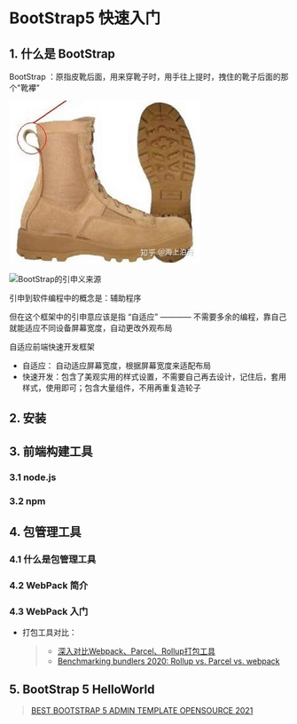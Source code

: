 # BootStrap5 快速入门

## 1. 什么是 BootStrap

BootStrap ：原指皮靴后面，用来穿靴子时，用手往上提时，拽住的靴子后面的那个"靴襻"

![](../../imgs/bootstrap.jpg)

![BootStrap的引申义来源](https://zhuanlan.zhihu.com/p/261387233)

引申到软件编程中的概念是：辅助程序

但在这个框架中的引申意应该是指 “自适应” ———— 不需要多余的编程，靠自己就能适应不同设备屏幕宽度，自动更改外观布局

自适应前端快速开发框架

* 自适应： 自动适应屏幕宽度，根据屏幕宽度来适配布局
* 快速开发：包含了美观实用的样式设置，不需要自己再去设计，记住后，套用样式，使用即可；包含大量组件，不用再重复造轮子

## 2. 安装

## 3. 前端构建工具

### 3.1 node.js

### 3.2 npm

## 4. 包管理工具

### 4.1 什么是包管理工具

### 4.2 WebPack 简介

### 4.3 WebPack 入门

* 打包工具对比：
  > * [深入对比Webpack、Parcel、Rollup打包工具](https://zhuanlan.zhihu.com/p/350601275)
  > * [Benchmarking bundlers 2020: Rollup vs. Parcel vs. webpack](https://blog.logrocket.com/benchmarking-bundlers-2020-rollup-parcel-webpack/)

## 5. BootStrap 5 HelloWorld




> [BEST BOOTSTRAP 5 ADMIN TEMPLATE OPENSOURCE 2021](https://themeselection.com/bootstrap-5-admin-template-opensource/)